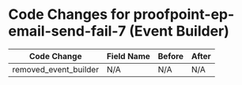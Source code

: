 # Code Changes for proofpoint-ep-email-send-fail-7 (Event Builder)

| Code Change | Field Name | Before | After |
|-------------|------------|--------|-------|
| removed_event_builder | N/A | N/A | N/A |